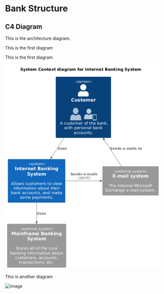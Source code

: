 # Bank Structure

## C4 Diagram

This is the architecture diagram.

This is the first diagram 

This is the first diagram 

![image](./assets/diagrams/c4-image.png)

This is another diagram

![image](./assets/diagrams/c4-example.png)


